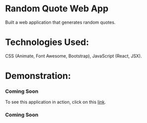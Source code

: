 # Random Quote Web App
Built a web application that generates random quotes.

# Technologies Used:
CSS (Animate, Font Awesome, Bootstrap), JavaScript (React, JSX).

# Demonstration:
### Coming Soon
To see this application in action, click on this [link]().
### Coming Soon
